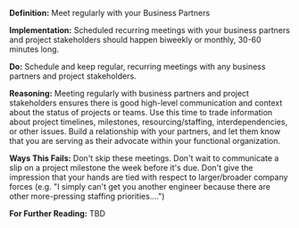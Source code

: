 **Definition:** Meet regularly with your Business Partners

**Implementation:** Scheduled recurring meetings with your business partners and project stakeholders should happen biweekly or monthly, 30-60 minutes long.

**Do:** Schedule and keep regular, recurring meetings with any business partners and project stakeholders.

**Reasoning:** Meeting regularly with business partners and project stakeholders ensures there is good high-level communication and context about the status of projects or teams.  Use this time to trade information about project timelines, milestones, resourcing/staffing, interdependencies, or other issues.  Build a relationship with your partners, and let them know that you are serving as their advocate within your functional organization.

**Ways This Fails:** Don't skip these meetings.  Don't wait to communicate a slip on a project milestone the week before it's due.  Don't give the impression that your hands are tied with respect to larger/broader company forces (e.g. "I simply can't get you another engineer because there are other more-pressing staffing priorities....")

**For Further Reading:** TBD
